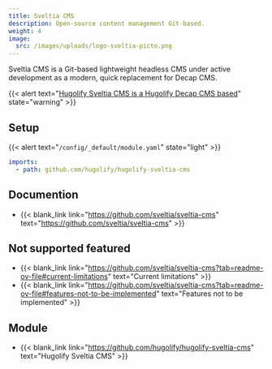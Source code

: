 ```yaml
---
title: Sveltia CMS
description: Open-source content management Git-based.
weight: 4
image:
  src: /images/uploads/logo-sveltia-picto.png
---
```


Sveltia CMS is a Git-based lightweight headless CMS under active development as a modern, quick replacement for Decap CMS. 


{{< alert text="[Hugolify Sveltia CMS is a Hugolify Decap CMS based](../decap-cms)" state="warning" >}}

## Setup

{{< alert text="`/config/_default/module.yaml`" state="light" >}}

```yml
imports:
  - path: github.com/hugolify/hugolify-sveltia-cms
```

## Documention

- {{< blank_link link="https://github.com/sveltia/sveltia-cms" text="https://github.com/sveltia/sveltia-cms" >}}


## Not supported featured

- {{< blank_link link="https://github.com/sveltia/sveltia-cms?tab=readme-ov-file#current-limitations" text="Current limitations" >}}
- {{< blank_link link="https://github.com/sveltia/sveltia-cms?tab=readme-ov-file#features-not-to-be-implemented" text="Features not to be implemented" >}}

## Module
- {{< blank_link link="https://github.com/hugolify/hugolify-sveltia-cms" text="Hugolify Sveltia CMS" >}}